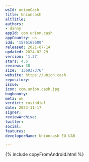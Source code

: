 ```yaml
---
wsId: unionCash
title: Unioncash
altTitle: 
authors:
- danny
appId: com.union.cash
appCountry: us
idd: '1576165600'
released: 2021-07-14
updated: 2024-02-29
version: '1.37'
stars: 4.6
reviews: 30
size: '136037376'
website: https://union.cash
repository: 
issue: 
icon: com.union.cash.jpg
bugbounty: 
meta: ok
verdict: custodial
date: 2023-11-17
signer: 
reviewArchive: 
twitter: 
social: 
features: 
developerName: Unioncash EU UAB

---
```


{% include copyFromAndroid.html %}